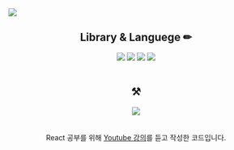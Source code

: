 
<img src="https://capsule-render.vercel.app/api?type=wave&color=auto&height=300&section=header&text=React%20Study&fontSize=90" />

<div align="center">
  <h2> Library & Languege ✏ </h2>
  <img src="https://img.shields.io/badge/javascript-F7DF1E?style=for-the-badge&logo=javascript&logoColor=black">
  <img src="https://img.shields.io/badge/react-61DAFB?style=for-the-badge&logo=react&logoColor=black">
  <img src="https://img.shields.io/badge/html-E34F26?style=for-the-badge&logo=html5&logoColor=white">
  <img src="https://img.shields.io/badge/css-1572B6?style=for-the-badge&logo=css3&logoColor=white">
  
</div>
<br />
<div align="center">
  <h2> ⚒ </h2>
  <img src="https://img.shields.io/badge/GitHub-181717?style=flat-square&logo=GitHub&logoColor=white"/>
  <br/><br/><br/>
  React 공부를 위해 <a href="https://www.youtube.com/watch?v=gpqoZQ8GNK8">Youtube 강의</a>를 듣고 작성한 코드입니다.
</div>
